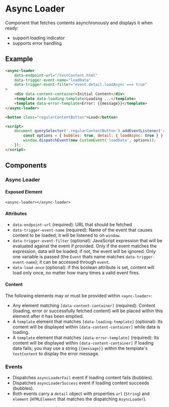 # Async Loader

Component that fetches contents asynchronously and displays it when ready:
- support loading indicator
- supports error handling

## Example

```html
<async-loader
    data-endpoint-url="/testContent.html"
    data-trigger-event-name="loadData"
    data-trigger-event-filter="event.detail.loadAsync === true"
>
    <div data-content-container>Initial Content</div>
    <template data-loading-template>Loading ...</template>
    <template data-error-template>Error: {{message}}</template>
</async-loader>

<button class="regularContentButton">Load</button>

<script>
    document.querySelector('.regularContentButton').addEventListener('click', () => {
        const options = { bubbles: true, detail: { loadAsync: true } };
        window.dispatchEvent(new CustomEvent('loadData', options));
    });
</script>
```

## Components

### Async Loader

#### Exposed Element
`<async-loader></async-loader>`

#### Attributes
- `data-endpoint-url` (required): URL that should be fetched
- `data-trigger-event-name` (required): Name of the event that causes content to be loaded; it will
be listened to on `window`.
- `data-trigger-event-filter` (optional): JavaScript expression that will be evaluated against
the event if provided. Only if the event matches the expression, data will be loaded; if not, the
event will be ignored. Only one variable is passed (the `Event` thats name matches
`data-trigger-event-name`); it can be accessed through `event`.
- `data-load-once` (optional): if this boolean attribute is set, content will load only once,
no matter how many times a valid event fires.

#### Content
The following elements may or must be provided within `<aync-loader>`:
- Any element matching `[data-content-container]` (required): Content (loading, error or 
successfully fetched content) will be placed within this element after it has been emptied.
- A `template` element that matches `[data-loading-template]` (optional): Its content will be
displayed within `[data-content-container]` while data is loading.
- A `template` element that matches `[data-error-template]` (required): Its content will be
displayed within `[data-content-container]` if loading data fails; you may use a string
`{{message}}` within the template's `textContent` to display the error message.

### Events
- Dispatches `asyncLoaderFail` event if loading content fails (bubbles).
- Dispatches `asyncLoaderSuccess` event if loading content succeeds (bubbles).
- Both events carry a `detail` object with properties `url` (`String`) and `element`
(`HTMLElement` that matches the dispatching `AsyncLoader`).